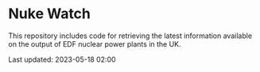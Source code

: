 # Nuke Watch

This repository includes code for retrieving the latest information available on the output of EDF nuclear power plants in the UK.

Last updated: 2023-05-18 02:00